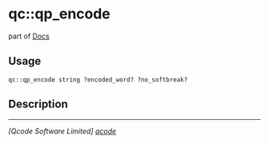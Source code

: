 qc::qp_encode
=============

part of [Docs](.)

Usage
-----
`qc::qp_encode string ?encoded_word? ?no_softbreak?`

Description
-----------


----------------------------------
*[Qcode Software Limited] [qcode]*

[qcode]: www.qcode.co.uk "Qcode Software"